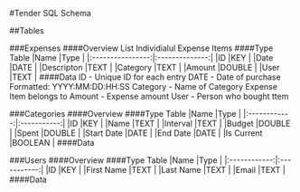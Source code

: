 #Tender SQL Schema

##Tables

###Expenses
####Overview
List Individialul Expense Items
####Type Table
|Name              |Type            |
|:----------------:|:--------------:|
|ID                |KEY             |
|Date              |DATE            |
|Descripton        |TEXT            |
|Category          |TEXT            |
|Amount            |DOUBLE          |
|User              |TEXT            |
####Data
ID       - Unique ID for each entry
DATE     - Date of purchase 
	Formatted: YYYY:MM:DD:HH:SS
Category - Name of Category Expense Item belongs to
Amount   - Expense amount
User     - Person who bought ttem
 
###Categories
####Overview
####Type Table
|Name          |Type         |
|:------------:|:-----------:|
|ID            |KEY          |
|Name          |TEXT         |
|Interval      |TEXT         |
|Budget        |DOUBLE       |
|Spent         |DOUBLE       |
|Start Date    |DATE         |
|End Date      |DATE         |
|Is Current    |BOOLEAN      |
####Data


###Users
####Overview
####Type Table
|Name          |Type         |
|:------------:|:-----------:|
|ID            |KEY          |
|First Name    |TEXT         |
|Last Name     |TEXT         |
|Email         |TEXT         |
####Data
